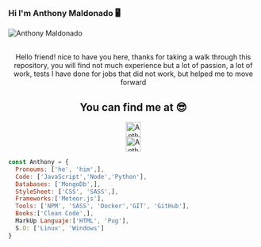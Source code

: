 ### Hi I'm Anthony Maldonado 🖥️
 
 <div>
  <img
    align="center"
    alt="Anthony Maldonado"
    src="https://user-images.githubusercontent.com/71196901/117372041-e679c700-ae96-11eb-963a-5241f7dd928e.jpeg"
  />
 <br>
 <br>
  <p style="text-align: center;">Hello friend! nice to have you here, thanks for taking a walk through this repository, you will find not much experience but a lot of passion, a lot of work, tests I have done for jobs that did not work, but helped me to move forward</p>
</div>

<!--
**AnthonyMaldonadoCss/AnthonyMaldonadoCss** is a ✨ _special_ ✨ repository because its `README.md` (this file) appears on your GitHub profile.
Here are some ideas to get you started:

- 🔭 I’m currently working on ...
- 🌱 I’m currently learning ...
- 👯 I’m looking to collaborate on ...
- 🤔 I’m looking for help with ...
- 💬 Ask me about ...
- 📫 How to reach me: ...
- 😄 Pronouns: ...
- ⚡ Fun fact: ...
-->

<h2 align="center">You can find me at 😎</h2>

<p align="center">
  <a href="https://twitter.com/Anthony_Vim/" target="_blank">
    <img src="https://www.vectorlogo.zone/logos/twitter/twitter-tile.svg" alt="Anthony Maldonado Twitter" height="30" width="30">
  </a>
 <br>
  <a href="https://www.linkedin.com/in/anthony-maldonado-web-developer" target="_blank">
    <img src="https://www.vectorlogo.zone/logos/linkedin/linkedin-icon.svg" alt="Anthony Maldonado LinkedIn Profile" height="30" width="30">
  </a>
</p>

```js
const Anthony = { 
  Pronoums: ['he', 'him',],
  Code: ['JavaScript','Node','Python'],
  Databases: ['MongoDb',],
  StyleSheet: ['CSS', 'SASS',],
  Frameworks:['Meteor.js'],
  Tools: ['NPM', 'SASS', 'Docker','GIT', 'GitHub'],
  Books:['Clean Code',],
  MarkUp Languaje:['HTML', 'Pug'],
  S.O: ['Linux', 'Windows']
}
```
